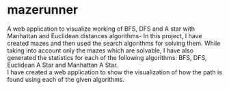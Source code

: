 # mazerunner
A web application to visualize working of BFS, DFS and A star with Manhattan and Euclidean distances algorithms-
In this project, I have created mazes and then used the search algorithms for solving them. While taking into account only the mazes which are solvable, I have also generated the statistics for each of the following algorithms: BFS, DFS, Euclidean A Star and Manhattan A Star.  
I have created a web application to show the visualization of how the path is found using each of the given algorithms. 
